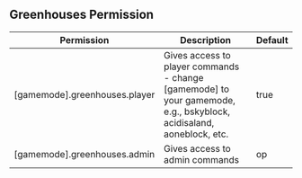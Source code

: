 ## **Greenhouses Permission**

| **Permission**                     | **Description**                                                                                                                                     | **Default** |
|-------------------------------------|-----------------------------------------------------------------------------------------------------------------------------------------------------|-------------|
| [gamemode].greenhouses.player       | Gives access to player commands - change [gamemode] to your gamemode, e.g., bskyblock, acidisaland, aoneblock, etc.                                  | true        |
| [gamemode].greenhouses.admin        | Gives access to admin commands                                                                                                                      | op          |

